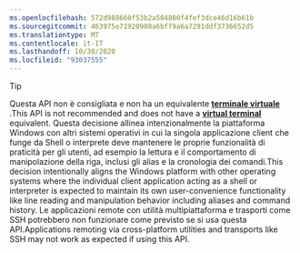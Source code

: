 ```yaml
---
ms.openlocfilehash: 572d988660f53b2a504800f4fef3dce46d16b61b
ms.sourcegitcommit: 463975e71920908a6bff9a6a7291ddf3736652d5
ms.translationtype: MT
ms.contentlocale: it-IT
ms.lasthandoff: 10/30/2020
ms.locfileid: "93037555"
---
```

> [!TIP]
> <span data-ttu-id="ce829-101">Questa API non è consigliata e non ha un equivalente **[terminale virtuale](../console-virtual-terminal-sequences.md)** .</span><span class="sxs-lookup"><span data-stu-id="ce829-101">This API is not recommended and does not have a **[virtual terminal](../console-virtual-terminal-sequences.md)** equivalent.</span></span> <span data-ttu-id="ce829-102">Questa decisione allinea intenzionalmente la piattaforma Windows con altri sistemi operativi in cui la singola applicazione client che funge da Shell o interprete deve mantenere le proprie funzionalità di praticità per gli utenti, ad esempio la lettura e il comportamento di manipolazione della riga, inclusi gli alias e la cronologia dei comandi.</span><span class="sxs-lookup"><span data-stu-id="ce829-102">This decision intentionally aligns the Windows platform with other operating systems where the individual client application acting as a shell or interpreter is expected to maintain its own user-convenience functionality like line reading and manipulation behavior including aliases and command history.</span></span> <span data-ttu-id="ce829-103">Le applicazioni remote con utilità multipiattaforma e trasporti come SSH potrebbero non funzionare come previsto se si usa questa API.</span><span class="sxs-lookup"><span data-stu-id="ce829-103">Applications remoting via cross-platform utilities and transports like SSH may not work as expected if using this API.</span></span>
